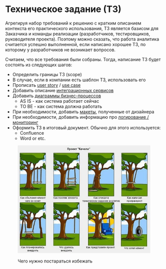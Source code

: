 # Техническое задание (ТЗ)

Агрегируя набор требований к решению с кратким описанием контекста его практического использования, ТЗ является базисом для Заказчика и команды реализации (разработчиков, тестировщиков, руководителя проекта). Поэтому можно сказать, что работа аналитика считается успешно выполненной, если написано хорошее ТЗ, по которому у разработчиков не возникает вопросов.&#x20;

Считаем, что все требования были собраны. Тогда, написание ТЗ будет состоять из следующих шагов:

* Определить границы ТЗ (scope)
* В случае, если в компании есть шаблон ТЗ, использовать его
* Прописать [user story](klassifikaciya-trebovanii/uroven-polzovatel/user-story.md) / [use case](klassifikaciya-trebovanii/uroven-polzovatel/use-case.md)
* Добавить описание [интеграционных сервисов](../../hard-skills/integracii/)
* Добавить [диаграммы бизнес-процессов](../../hard-skills/proektirovanie/notacii-i-diagrammy/)
  * AS IS - как система работает сейчас&#x20;
  * TO BE - как система должна работать
* При необходимости, добавить [макеты](../../hard-skills/proektirovanie/prototipirovanie/), полученные от дизайнера
* При необходимости, добавить информацию про [логирование / мониторинг](../../hard-skills/proektirovanie/monitoring/)
* Оформить ТЗ в итоговый документ. Обычно для этого используется:
  * Confluence
  * Word or etc.

<figure><img src="../../.gitbook/assets/1 (1).png" alt=""><figcaption><p>Чего нужно постараться избежать</p></figcaption></figure>
